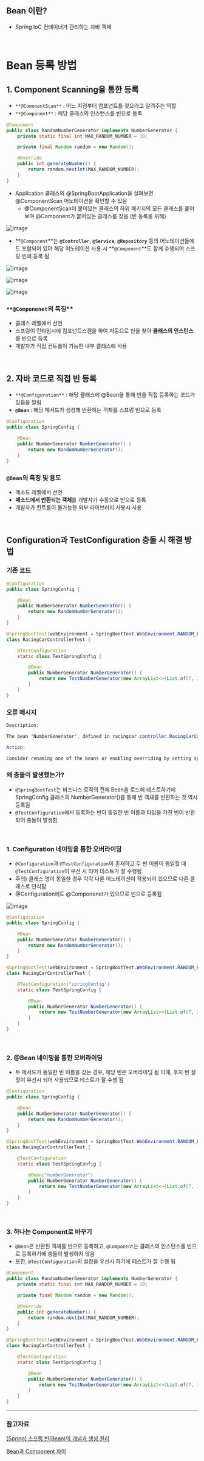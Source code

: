 ## Bean 이란?

- Spring IoC 컨테이너가 관리하는 자바 객체

<br>

# Bean 등록 방법

## 1. Component Scanning을 통한 등록

- `**@ComonentScan**` : 어느 지점부터 컴포넌트를 찾으라고 알려주는 역할
- `**@Component**` : 해당 클래스의 인스턴스를 빈으로 등록

```java
@Component
public class RandomNumberGenerator implements NumberGenerator {
    private static final int MAX_RANDOM_NUMBER = 10;

    private final Random random = new Random();

    @Override
    public int generateNumber() {
        return random.nextInt(MAX_RANDOM_NUMBER);
    }
}
```

- Application 클래스의 @SpringBootApplication을 살펴보면 @ComponentScan 어노테이션을 확인할 수 있음
    - @ComponentScan이 붙어있는 클래스의 하위 패키지의 모든 클래스를 훑어보며 @Component가 붙어있는 클래스를 찾음 (빈 등록을 위해)

![image](https://user-images.githubusercontent.com/63184334/233943528-fcb7f325-72d8-4ea3-9245-73679a820e71.png)

- **`@Component`**는 **`@Controller`**, **`@Service`**, **`@Repository`** 등의 어노테이션들에도 포함되어 있어 해당 어노테이션 사용 시 **`@Component`**도 함께 수행되어 스프링 빈에 등록 됨

![image](https://user-images.githubusercontent.com/63184334/233943655-6f3f1156-1c51-4864-b085-96b2d243e89b.png)

![image](https://user-images.githubusercontent.com/63184334/233943332-f4cee058-4c95-4120-b6c5-c93a045e5c93.png)

![image](https://user-images.githubusercontent.com/63184334/233943730-36b16b04-5760-4c0b-ad90-c2eeff0042fa.png)

### `**@Componenet`의 특징**

- 클래스 레벨에서 선언
- 스프링이 런타임시에 컴포넌트스캔을 하여 자동으로 빈을 찾아 **클래스의 인스턴스**를 빈으로 등록
- 개발자가 직접 컨트롤이 가능한 내부 클래스에 사용

<br>

## 2. 자바 코드로 직접 빈 등록

- `**@Configuration**` : 해당 클래스에 @Bean을 통해 빈을 직접 등록하는 코드가 있음을 알림
- **`@Bean`** : 해당 메서드가 생성해 반환하는 객체를 스프링 빈으로 등록

```java
@Configuration
public class SpringConfig {
    
    @Bean
    public NumberGenerator NumberGenerator() {
        return new RandomNumberGenerator();
    }
}
```

### `@Bean`의 특징 및 용도

- 메소드 레벨에서 선언
- **메소드에서 반환되는 객체**를 개발자가 수동으로 빈으로 등록
- 개발자가 컨트롤이 불가능한 외부 라이브러리 사용시 사용

<br>

## Configuration과 TestConfiguration 충돌 시 해결 방법

### 기존 코드

```java
@Configuration
public class SpringConfig {

    @Bean
    public NumberGenerator NumberGenerator() {
        return new RandomNumberGenerator();
    }
}

@SpringBootTest(webEnvironment = SpringBootTest.WebEnvironment.RANDOM_PORT)
class RacingCarControllerTest {

    @TestConfiguration
    static class TestSpringConfig {

        @Bean
        public NumberGenerator NumberGenerator() {
            return new TestNumberGenerator(new ArrayList<>(List.of(7, 3, 7, 3, 7, 3, 7, 2, 7, 2, 7, 2)));
        }
    }
}
```

### 오류 메시지

```java
Description:

The bean 'NumberGenerator', defined in racingcar.controller.RacingCarControllerTest$TestSpringConfig, could not be registered. A bean with that name has already been defined in class path resource [racingcar/SpringConfig.class] and overriding is disabled.

Action:

Consider renaming one of the beans or enabling overriding by setting spring.main.allow-bean-definition-overriding=true
```

### 왜 충돌이 발생했는가?

- `@SpringBootTest`는 비즈니스 로직의 전체 Bean을 로드해 테스트하기에 SpringConfig 클래스의 NumberGenerator()를 통해 빈 객체를 반환하는 것 역시 등록됨
- `@TestConfiguration`에서 등록하는 빈이 동일한 빈 이름과 타입을 가진 빈이 반환되어 충돌이 발생함

<br>

### 1. Configuration 네이밍을 통한 오버라이딩

- `@Configuration`과 `@TestConfiguration`이 존재하고 두 빈 이름이 동일할 때
`@TestConfiguration`이 우선 시 되어 테스트가 잘 수행됨
- 주의) 클래스 명이 동일한 경우 각각 다른 어노테이션이 적용되어 있으므로 다른 클래스로 인식함
- @Configuration에도 @Componenet가 있으므로 빈으로 등록됨

![image](https://user-images.githubusercontent.com/63184334/233944103-122c0ad2-a38d-4668-8bd3-c84db57ba971.png)


```java
@Configuration
public class SpringConfig {

    @Bean
    public NumberGenerator NumberGenerator() {
        return new RandomNumberGenerator();
    }
}

@SpringBootTest(webEnvironment = SpringBootTest.WebEnvironment.RANDOM_PORT)
class RacingCarControllerTest {

    @TestConfiguration("springConfig")
    static class TestSpringConfig {

        @Bean
        public NumberGenerator NumberGenerator() {
            return new TestNumberGenerator(new ArrayList<>(List.of(7, 3, 7, 3, 7, 3, 7, 2, 7, 2, 7, 2)));
        }
    }
}
```

<br>

### 2. @Bean 네이밍을 통한 오버라이딩

- 두 메서드가 동일한 빈 이름을 갖는 경우, 해당 빈은 오버라이딩 됨
이때, 후자 빈 설정이 우선시 되어 사용되므로 테스트가 잘 수행 됨

```java
@Configuration
public class SpringConfig {

    @Bean
    public NumberGenerator NumberGenerator() {
        return new RandomNumberGenerator();
    }
}

@SpringBootTest(webEnvironment = SpringBootTest.WebEnvironment.RANDOM_PORT)
class RacingCarControllerTest {

    @TestConfiguration
    static class TestSpringConfig {

        @Bean("numberGenerator")
        public NumberGenerator NumberGenerator() {
            return new TestNumberGenerator(new ArrayList<>(List.of(7, 3, 7, 3, 7, 3, 7, 2, 7, 2, 7, 2)));
        }
    }
}
```

<br>

### 3. 하나는 Component로 바꾸기

- `@Bean`은 반환된 객체를 빈으로 등록하고, `@Component`는 클래스의 인스턴스를 빈으로 등록하기에 충돌이 발생하지 않음
- 또한, `@TestConfiguration`의 설정을 우선시 하기에 테스트가 잘 수행 됨

```java
@Component
public class RandomNumberGenerator implements NumberGenerator {
    private static final int MAX_RANDOM_NUMBER = 10;

    private final Random random = new Random();

    @Override
    public int generateNumber() {
        return random.nextInt(MAX_RANDOM_NUMBER);
    }
}

@SpringBootTest(webEnvironment = SpringBootTest.WebEnvironment.RANDOM_PORT)
class RacingCarControllerTest {

    @TestConfiguration
    static class TestSpringConfig {

        @Bean
        public NumberGenerator NumberGenerator() {
            return new TestNumberGenerator(new ArrayList<>(List.of(7, 3, 7, 3, 7, 3, 7, 2, 7, 2, 7, 2)));
        }
    }
}
```

---

### 참고자료

[[Spring] 스프링 빈(Bean)의 개념과 생성 원리](https://atoz-develop.tistory.com/entry/Spring-스프링-빈Bean의-개념과-생성-원리)

[Bean과 Component 차이](https://youngjinmo.github.io/2021/06/bean-component/)

